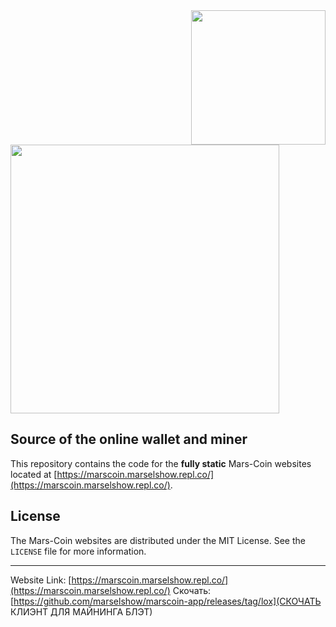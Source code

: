<!--
*** Official Mars-Coin webservices README
*** by marselshow, 2022
-->

<a href="https://marscoin.marselshow.repl.co/">
  <img src="https://servermarscoin.marselshow.repl.co/mars-alt.png" width="215px" align="right"/>
</a>


<a href="https://marscoin.marselshow.repl.co/">
  <img src="https://servermarscoin.marselshow.repl.co/marsbanner.png" width="430px"/>
</a>

## Source of the online wallet and miner

This repository contains the code for the **fully static** Mars-Coin websites located at [https://marscoin.marselshow.repl.co/](https://marscoin.marselshow.repl.co/).


## License

The Mars-Coin websites are distributed under the MIT License. See the `LICENSE` file for more information.

<hr>

Website Link: [https://marscoin.marselshow.repl.co/](https://marscoin.marselshow.repl.co/)
Скочать: [https://github.com/marselshow/marscoin-app/releases/tag/lox](СКОЧАТЬ КЛИЭНТ ДЛЯ МАЙНИНГА БЛЭТ)
